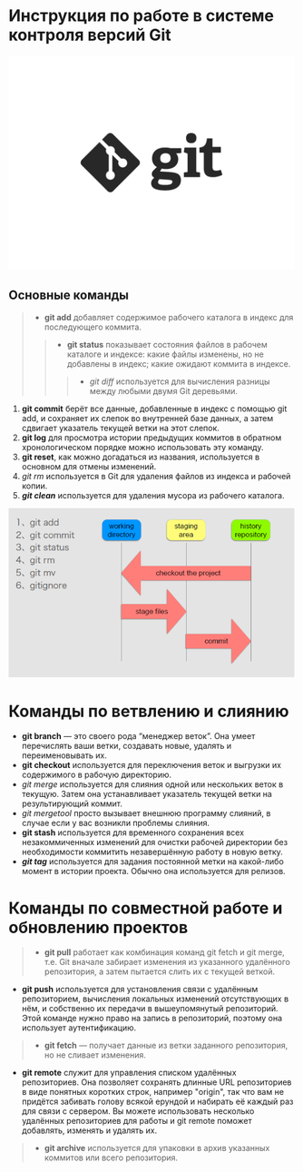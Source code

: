 # Инструкция по работе в системе контроля версий Git

![РИСУНОК](Git.jpg)

## Основные команды

> * **git add** добавляет содержимое рабочего каталога в индекс для последующего коммита.
>> * __git status__ показывает состояния файлов в рабочем каталоге и индексе: какие файлы изменены, но не добавлены в индекс; какие ожидают коммита в индексе.
>>> * _*git diff*_ используется для вычисления разницы между любыми двумя Git деревьями.
1. **git commit** берёт все данные, добавленные в индекс с помощью git add, и сохраняет их слепок во внутренней базе данных, а затем сдвигает указатель текущей ветки на этот слепок.
2. **git log** для просмотра истории предыдущих коммитов в обратном хронологическом порядке можно использовать эту команду.
3. __git reset__, как можно догадаться из названия, используется в основном для отмены изменений.
4. _git rm_ используется в Git для удаления файлов из индекса и рабочей копии.
5. ***git clean*** используется для удаления мусора из рабочего каталога.

![изображение](ed23aa06ac9dd87ca5d95c4f650f8df0.png)


# Команды по ветвлению и слиянию

* **git branch** — это своего рода “менеджер веток”. Она умеет перечислять ваши ветки, создавать новые, удалять и переименовывать их.
* __git checkout__ используется для переключения веток и выгрузки их содержимого в рабочую директорию.
* _git merge_ используется для слияния одной или нескольких веток в текущую. Затем она устанавливает указатель текущей ветки на результирующий коммит.
* _*git mergetool*_ просто вызывает внешнюю программу слияний, в случае если у вас возникли проблемы слияния.
* **git stash** используется для временного сохранения всех незакоммиченных изменений для очистки рабочей директории без необходимости коммитить незавершённую работу в новую ветку.
* ***git tag*** используется для задания постоянной метки на какой-либо момент в истории проекта. Обычно она используется для релизов.

# Команды по совместной работе и обновлению проектов

> * **git pull** работает как комбинация команд git fetch и git merge, т.е. Git вначале забирает изменения из указанного удалённого репозитория, а затем пытается слить их с текущей веткой.
* **git push** используется для установления связи с удалённым репозиторием, вычисления локальных изменений отсутствующих в нём, и собственно их передачи в вышеупомянутый репозиторий. Этой команде нужно право на запись в репозиторий, поэтому она использует аутентификацию.
> * __git fetch__ — получает данные из ветки заданного репозитория, но не сливает изменения.
* **git remote** служит для управления списком удалённых репозиториев. Она позволяет сохранять длинные URL репозиториев в виде понятных коротких строк, например "origin", так что вам не придётся забивать голову всякой ерундой и набирать её каждый раз для связи с сервером. Вы можете использовать несколько удалённых репозиториев для работы и git remote поможет добавлять, изменять и удалять их.
> * **git archive** используется для упаковки в архив указанных коммитов или всего репозитория.
